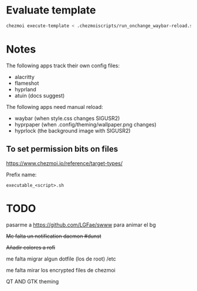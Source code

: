 
# Evaluate template

```sh
chezmoi execute-template < .chezmoiscripts/run_onchange_waybar-reload.sh.tmpl
```

# Notes
The following apps track their own config files:
- alacritty
- flameshot
- hyprland
-  atuin (docs suggest)

The following apps need manual reload:
- waybar (when style.css changes SIGUSR2)
- hyprpaper (when .config/theming/wallpaper.png changes)
- hyprlock (the background image with SIGUSR2)


## To set permission bits on files
https://www.chezmoi.io/reference/target-types/

Prefix name:
```
executable_<script>.sh
```

# TODO
pasarme a https://github.com/LGFae/swww para animar el bg

~~Me falta un notification daemon #dunst~~

~~Añadir colores a rofi~~

me falta migrar algun dotfile (los de root) /etc

me falta mirar los encrypted files de chezmoi

QT AND GTK theming